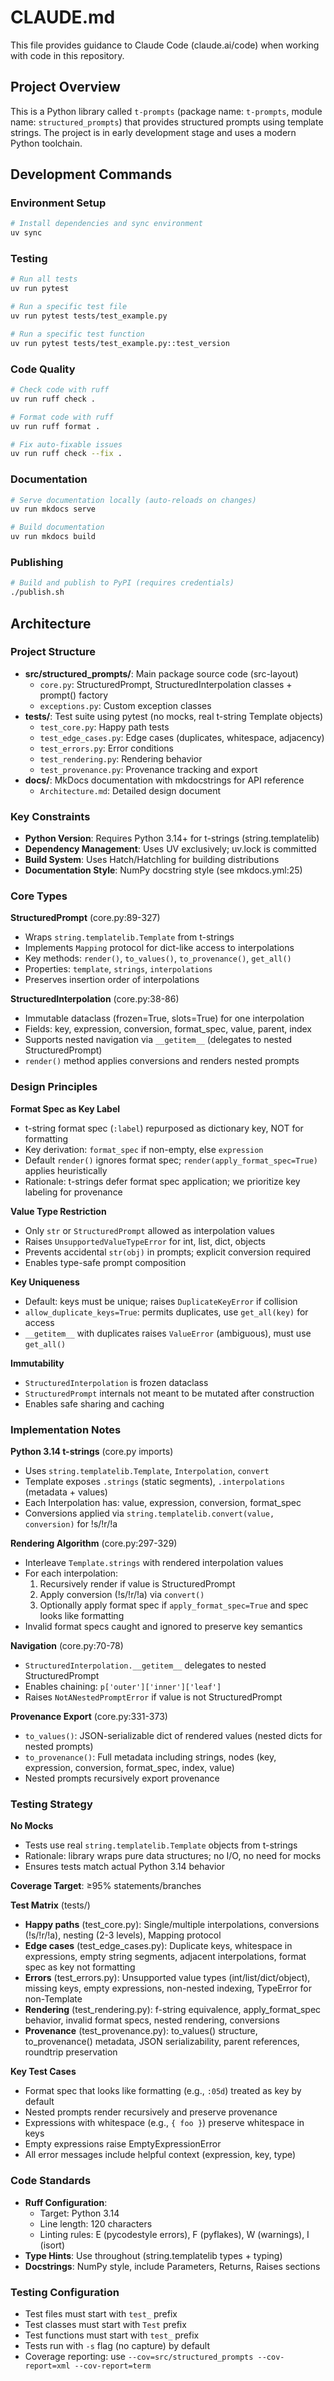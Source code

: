 # CLAUDE.md

This file provides guidance to Claude Code (claude.ai/code) when working with code in this repository.

## Project Overview

This is a Python library called `t-prompts` (package name: `t-prompts`, module name: `structured_prompts`) that provides structured prompts using template strings. The project is in early development stage and uses a modern Python toolchain.

## Development Commands

### Environment Setup
```bash
# Install dependencies and sync environment
uv sync
```

### Testing
```bash
# Run all tests
uv run pytest

# Run a specific test file
uv run pytest tests/test_example.py

# Run a specific test function
uv run pytest tests/test_example.py::test_version
```

### Code Quality
```bash
# Check code with ruff
uv run ruff check .

# Format code with ruff
uv run ruff format .

# Fix auto-fixable issues
uv run ruff check --fix .
```

### Documentation
```bash
# Serve documentation locally (auto-reloads on changes)
uv run mkdocs serve

# Build documentation
uv run mkdocs build
```

### Publishing
```bash
# Build and publish to PyPI (requires credentials)
./publish.sh
```

## Architecture

### Project Structure
- **src/structured_prompts/**: Main package source code (src-layout)
  - `core.py`: StructuredPrompt, StructuredInterpolation classes + prompt() factory
  - `exceptions.py`: Custom exception classes
- **tests/**: Test suite using pytest (no mocks, real t-string Template objects)
  - `test_core.py`: Happy path tests
  - `test_edge_cases.py`: Edge cases (duplicates, whitespace, adjacency)
  - `test_errors.py`: Error conditions
  - `test_rendering.py`: Rendering behavior
  - `test_provenance.py`: Provenance tracking and export
- **docs/**: MkDocs documentation with mkdocstrings for API reference
  - `Architecture.md`: Detailed design document

### Key Constraints
- **Python Version**: Requires Python 3.14+ for t-strings (string.templatelib)
- **Dependency Management**: Uses UV exclusively; uv.lock is committed
- **Build System**: Uses Hatch/Hatchling for building distributions
- **Documentation Style**: NumPy docstring style (see mkdocs.yml:25)

### Core Types

**StructuredPrompt** (core.py:89-327)
- Wraps `string.templatelib.Template` from t-strings
- Implements `Mapping` protocol for dict-like access to interpolations
- Key methods: `render()`, `to_values()`, `to_provenance()`, `get_all()`
- Properties: `template`, `strings`, `interpolations`
- Preserves insertion order of interpolations

**StructuredInterpolation** (core.py:38-86)
- Immutable dataclass (frozen=True, slots=True) for one interpolation
- Fields: key, expression, conversion, format_spec, value, parent, index
- Supports nested navigation via `__getitem__` (delegates to nested StructuredPrompt)
- `render()` method applies conversions and renders nested prompts

### Design Principles

**Format Spec as Key Label**
- t-string format spec (`:label`) repurposed as dictionary key, NOT for formatting
- Key derivation: `format_spec` if non-empty, else `expression`
- Default `render()` ignores format spec; `render(apply_format_spec=True)` applies heuristically
- Rationale: t-strings defer format spec application; we prioritize key labeling for provenance

**Value Type Restriction**
- Only `str` or `StructuredPrompt` allowed as interpolation values
- Raises `UnsupportedValueTypeError` for int, list, dict, objects
- Prevents accidental `str(obj)` in prompts; explicit conversion required
- Enables type-safe prompt composition

**Key Uniqueness**
- Default: keys must be unique; raises `DuplicateKeyError` if collision
- `allow_duplicate_keys=True`: permits duplicates, use `get_all(key)` for access
- `__getitem__` with duplicates raises `ValueError` (ambiguous), must use `get_all()`

**Immutability**
- `StructuredInterpolation` is frozen dataclass
- `StructuredPrompt` internals not meant to be mutated after construction
- Enables safe sharing and caching

### Implementation Notes

**Python 3.14 t-strings** (core.py imports)
- Uses `string.templatelib.Template`, `Interpolation`, `convert`
- Template exposes `.strings` (static segments), `.interpolations` (metadata + values)
- Each Interpolation has: value, expression, conversion, format_spec
- Conversions applied via `string.templatelib.convert(value, conversion)` for !s/!r/!a

**Rendering Algorithm** (core.py:297-329)
- Interleave `Template.strings` with rendered interpolation values
- For each interpolation:
  1. Recursively render if value is StructuredPrompt
  2. Apply conversion (!s/!r/!a) via `convert()`
  3. Optionally apply format spec if `apply_format_spec=True` and spec looks like formatting
- Invalid format specs caught and ignored to preserve key semantics

**Navigation** (core.py:70-78)
- `StructuredInterpolation.__getitem__` delegates to nested StructuredPrompt
- Enables chaining: `p['outer']['inner']['leaf']`
- Raises `NotANestedPromptError` if value is not StructuredPrompt

**Provenance Export** (core.py:331-373)
- `to_values()`: JSON-serializable dict of rendered values (nested dicts for nested prompts)
- `to_provenance()`: Full metadata including strings, nodes (key, expression, conversion, format_spec, index, value)
- Nested prompts recursively export provenance

### Testing Strategy

**No Mocks**
- Tests use real `string.templatelib.Template` objects from t-strings
- Rationale: library wraps pure data structures; no I/O, no need for mocks
- Ensures tests match actual Python 3.14 behavior

**Coverage Target**: ≥95% statements/branches

**Test Matrix** (tests/)
- **Happy paths** (test_core.py): Single/multiple interpolations, conversions (!s/!r/!a), nesting (2-3 levels), Mapping protocol
- **Edge cases** (test_edge_cases.py): Duplicate keys, whitespace in expressions, empty string segments, adjacent interpolations, format spec as key not formatting
- **Errors** (test_errors.py): Unsupported value types (int/list/dict/object), missing keys, empty expressions, non-nested indexing, TypeError for non-Template
- **Rendering** (test_rendering.py): f-string equivalence, apply_format_spec behavior, invalid format specs, nested rendering, conversions
- **Provenance** (test_provenance.py): to_values() structure, to_provenance() metadata, JSON serializability, parent references, roundtrip preservation

**Key Test Cases**
- Format spec that looks like formatting (e.g., `:05d`) treated as key by default
- Nested prompts render recursively and preserve provenance
- Expressions with whitespace (e.g., `{ foo }`) preserve whitespace in keys
- Empty expressions raise EmptyExpressionError
- All error messages include helpful context (expression, key, type)

### Code Standards
- **Ruff Configuration**:
  - Target: Python 3.14
  - Line length: 120 characters
  - Linting rules: E (pycodestyle errors), F (pyflakes), W (warnings), I (isort)
- **Type Hints**: Use throughout (string.templatelib types + typing)
- **Docstrings**: NumPy style, include Parameters, Returns, Raises sections

### Testing Configuration
- Test files must start with `test_` prefix
- Test classes must start with `Test` prefix
- Test functions must start with `test_` prefix
- Tests run with `-s` flag (no capture) by default
- Coverage reporting: use `--cov=src/structured_prompts --cov-report=xml --cov-report=term`
